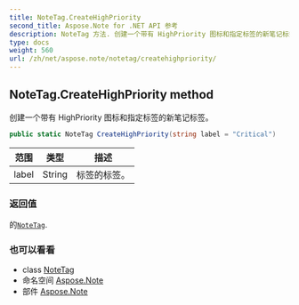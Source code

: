```yaml
---
title: NoteTag.CreateHighPriority
second_title: Aspose.Note for .NET API 参考
description: NoteTag 方法. 创建一个带有 HighPriority 图标和指定标签的新笔记标签
type: docs
weight: 560
url: /zh/net/aspose.note/notetag/createhighpriority/
---
```

## NoteTag.CreateHighPriority method

创建一个带有 HighPriority 图标和指定标签的新笔记标签。

```csharp
public static NoteTag CreateHighPriority(string label = "Critical")
```

| 范围 | 类型 | 描述 |
| --- | --- | --- |
| label | String | 标签的标签。 |

### 返回值

的[`NoteTag`](../).

### 也可以看看

* class [NoteTag](../)
* 命名空间 [Aspose.Note](../../notetag/)
* 部件 [Aspose.Note](../../../)


